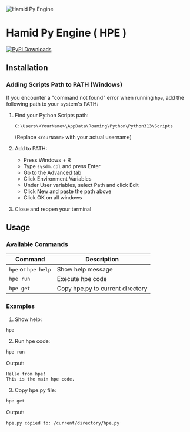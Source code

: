 ![Hamid Py Engine](hpe.jpg)
# Hamid Py Engine ( HPE )

[![PyPI Downloads](https://static.pepy.tech/badge/hpe)](https://pepy.tech/projects/hpe)

## Installation

### Adding Scripts Path to PATH (Windows)

If you encounter a "command not found" error when running `hpe`, add the following path to your system's PATH:

1. Find your Python Scripts path:
   ```
   C:\Users\<YourName>\AppData\Roaming\Python\Python313\Scripts
   ```
   (Replace `<YourName>` with your actual username)

2. Add to PATH:
   - Press Windows + R
   - Type `sysdm.cpl` and press Enter
   - Go to the Advanced tab
   - Click Environment Variables
   - Under User variables, select Path and click Edit
   - Click New and paste the path above
   - Click OK on all windows

3. Close and reopen your terminal

## Usage

### Available Commands

| Command | Description |
|---------|-------------|
| `hpe` or `hpe help` | Show help message |
| `hpe run` | Execute hpe code |
| `hpe get` | Copy hpe.py to current directory |

### Examples

1. Show help:
```bash
hpe
```

2. Run hpe code:
```bash
hpe run
```

Output:
```
Hello from hpe!
This is the main hpe code.
```

3. Copy hpe.py file:
```bash
hpe get
```

Output:
```
hpe.py copied to: /current/directory/hpe.py
```
